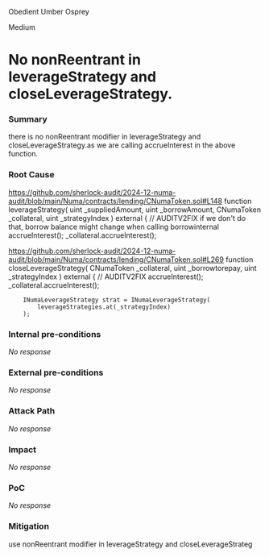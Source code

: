 Obedient Umber Osprey

Medium

# No nonReentrant in leverageStrategy and closeLeverageStrategy.

### Summary

there is no nonReentrant  modifier  in leverageStrategy and closeLeverageStrategy.as we are calling accrueInterest in the above function.

### Root Cause

https://github.com/sherlock-audit/2024-12-numa-audit/blob/main/Numa/contracts/lending/CNumaToken.sol#L148
 function leverageStrategy(
        uint _suppliedAmount,
        uint _borrowAmount,
        CNumaToken _collateral,
        uint _strategyIndex
    ) external {
        // AUDITV2FIX if we don't do that, borrow balance might change when calling borrowinternal
        accrueInterest();
        _collateral.accrueInterest();


https://github.com/sherlock-audit/2024-12-numa-audit/blob/main/Numa/contracts/lending/CNumaToken.sol#L269
function closeLeverageStrategy(
        CNumaToken _collateral,
        uint _borrowtorepay,
        uint _strategyIndex
    ) external {
        // AUDITV2FIX
        accrueInterest();
        _collateral.accrueInterest();

        INumaLeverageStrategy strat = INumaLeverageStrategy(
            leverageStrategies.at(_strategyIndex)
        );

### Internal pre-conditions

_No response_

### External pre-conditions

_No response_

### Attack Path

_No response_

### Impact

_No response_

### PoC

_No response_

### Mitigation

use nonReentrant  modifier  in leverageStrategy and closeLeverageStrateg